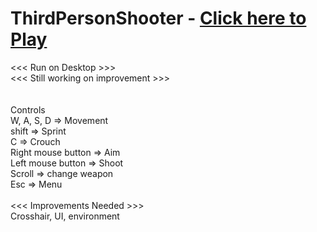 # ThirdPersonShooter - <a href="https://anuraag-saxena.github.io/ThirdPersonShooter-Play/index.html"> Click here to  Play </a>
<<< Run on Desktop >>> <br>
<<< Still working on improvement >>> <br><br><br>
Controls<br>
W, A, S, D          => Movement<br>
shift               => Sprint<br>
C                   => Crouch<br>
Right mouse button  => Aim<br>
Left mouse button   => Shoot<br>
Scroll              => change weapon<br>
Esc                 => Menu<br><br>
<<< Improvements Needed >>><br>
Crosshair, UI, environment<br>
